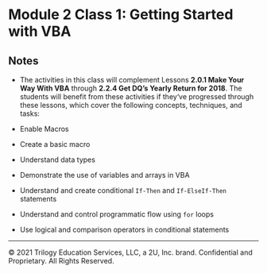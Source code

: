 # Module 2 Class 1: Getting Started with VBA


## Notes

* The activities in this class will complement Lessons **2.0.1 Make Your Way With VBA** through **2.2.4 Get DQ’s Yearly Return for 2018**.  The students will benefit from these activities if they‘ve progressed through these lessons, which cover the following concepts, techniques, and tasks:

* Enable Macros
* Create a basic macro
* Understand data types
* Demonstrate the use of variables and arrays in VBA
* Understand and create conditional `If-Then` and `If-ElseIf-Then` statements
* Understand and control programmatic flow using `for` loops
* Use logical and comparison operators in conditional statements

---

© 2021 Trilogy Education Services, LLC, a 2U, Inc. brand.  Confidential and Proprietary.  All Rights Reserved.
